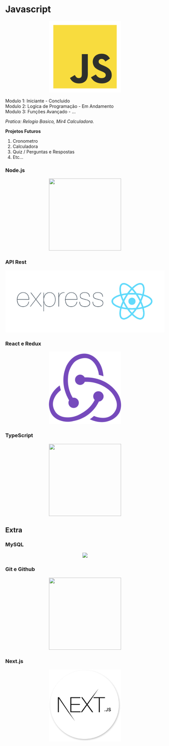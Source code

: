 # Javascript

<p align="center">
<img width="228" height="228" src="markdown/javascript.png">
</p>

Modulo 1: Iniciante - Concluido <br>
Modulo 2: Logica de Programação - Em Andamento <br>
Modulo 3: Funções Avançado - ...

*Pratica: Relogio Basico, Mir4 Calculadora.*

**Projetos Futuros**

1. Cronometro
2. Calculadora
3. Quiz / Perguntas e Respostas
4. Etc...

### Node.js

<p align="center">
<img width="228" height="228" src="https://cdn.iconscout.com/icon/free/png-256/node-js-1174925.png">
</p>


### API Rest
<p align="center">
<img src="/markdown/expressjs2.png">
</p>


### React e Redux
<p align="center">
<img width="228" height="228" src="markdown/redux.png">
</p>


### TypeScript
<p align="center">
<img width="228" height="228" src="https://cdn.worldvectorlogo.com/logos/typescript-2.svg">
</p>

## Extra

### MySQL
<p align="center">
<img width="228" height="" src="https://cdn-icons-png.flaticon.com/512/528/528260.png">
</p>


### Git e Github
<p align="center">
<img width="228" height="228" src="https://cdn-icons-png.flaticon.com/512/25/25231.png">
</p>


### Next.js
<p align="center">
<img width="228" height="228" src="markdown/nextjs.png">
</p> 
